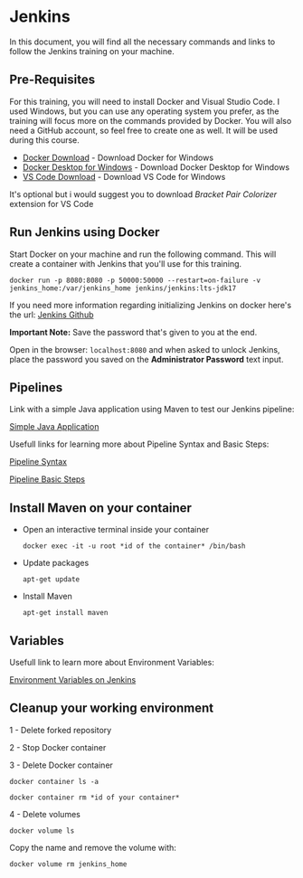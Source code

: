 # Jenkins
In this document, you will find all the necessary commands and links to follow the Jenkins training on your machine.
## Pre-Requisites
For this training, you will need to install Docker and Visual Studio Code. I used Windows, but you can use any operating system you prefer, as the training will focus more on the commands provided by Docker. You will also need a GitHub account, so feel free to create one as well. It will be used during this course.

- [Docker Download](https://desktop.docker.com/win/main/amd64/Docker%20Desktop%20Installer.exe?utm_source=docker&utm_medium=webreferral&utm_campaign=dd-smartbutton&utm_location=module) - Download Docker for Windows
- [Docker Desktop for Windows](https://docs.docker.com/desktop/setup/install/windows-install/) - Download Docker Desktop for Windows
- [VS Code Download](https://code.visualstudio.com/Download) - Download VS Code for Windows

It's optional but i would suggest you to download _Bracket Pair Colorizer_ extension for VS Code
## Run Jenkins using Docker
Start Docker on your machine and run the following command. This will create a container with Jenkins that you'll use for this training.
```
docker run -p 8080:8080 -p 50000:50000 --restart=on-failure -v jenkins_home:/var/jenkins_home jenkins/jenkins:lts-jdk17
```
If you need more information regarding initializing Jenkins on docker here's the url:
[Jenkins Github](https://github.com/jenkinsci/docker)

**Important Note:** Save the password that's given to you at the end.

Open in the browser: `localhost:8080` and when asked to unlock Jenkins, place the password you saved on the **Administrator Password** text input.

## Pipelines

Link with a simple Java application using Maven to test our Jenkins pipeline:

[Simple Java Application](https://github.com/devopsdelivery/simple-java-maven-app)

Usefull links for learning more about Pipeline Syntax and Basic Steps:

[Pipeline Syntax](https://www.jenkins.io/doc/book/pipeline/syntax/)

[Pipeline Basic Steps](https://www.jenkins.io/doc/pipeline/steps/workflow-basic-steps/)

## Install Maven on your container
- Open an interactive terminal inside your container
  ```
  docker exec -it -u root *id of the container* /bin/bash
  ```
- Update packages
  ```
  apt-get update
  ```
- Install Maven
  ```
  apt-get install maven
  ```

 ## Variables

Usefull link to learn more about Environment Variables:

 [Environment Variables on Jenkins](https://www.jenkins.io/doc/book/pipeline/jenkinsfile/#using-environment-variables)

 ## Cleanup your working environment

 1 - Delete forked repository
 
 2 - Stop Docker container
 
 3 - Delete Docker container
 
   ```
docker container ls -a
   ```

   ```
docker container rm *id of your container*
   ```

4 - Delete volumes

```
docker volume ls
```
Copy the name and remove the volume with:

```
docker volume rm jenkins_home
```
